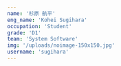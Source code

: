 ```yaml
---
name: '杉原 航平'
eng_name: 'Kohei Sugihara'
occupation: 'Student'
grade: 'D1'
team: 'System Software'
img: '/uploads/noimage-150x150.jpg'
username: 'sugihara'
---
```

